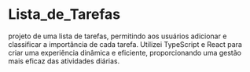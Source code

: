 # Lista_de_Tarefas
 projeto de uma lista de tarefas, permitindo aos usuários adicionar e classificar a importância de cada tarefa. Utilizei TypeScript e React para criar uma experiência dinâmica e eficiente, proporcionando uma gestão mais eficaz das atividades diárias.
